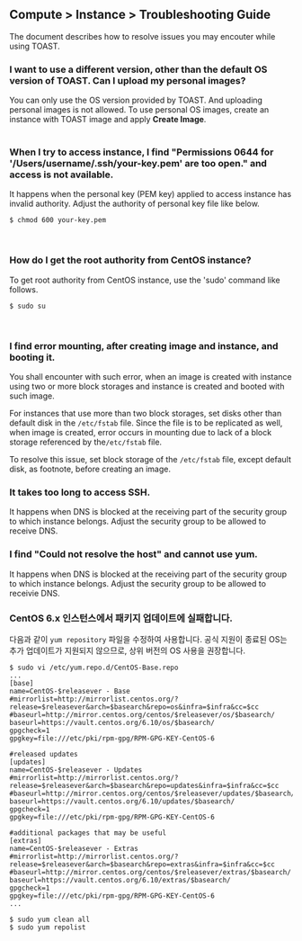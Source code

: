 ## Compute > Instance > Troubleshooting Guide 

The document describes how to resolve issues you may encouter while using TOAST. 

<h3> I want to use a different version, other than the default OS version of TOAST. Can I upload my personal images? </h3>

You can only use the OS version provided by TOAST. And uploading personal images is not allowed. 
To use personal OS images, create an instance with TOAST image and apply **Create Image**.  
<br>

<h3> When I try to access instance, I find "Permissions 0644 for '/Users/username/.ssh/your-key.pem' are too open." and access is not available. </h3>

It happens when the personal key (PEM key) applied to access instance has invalid authority.
Adjust the authority of personal key file like below. 

    $ chmod 600 your-key.pem

<br>

<h3> How do I get the root authority from CentOS instance?  </h3>

To get root authority from CentOS instance, use the 'sudo' command like follows. 

    $ sudo su

<br>

<h3> I find error mounting, after creating image and instance, and booting it. </h3>

You shall encounter with such error, when an image is created with instance using two or more block storages and instance is created and booted with such image. 

For instances that use more than two block storages, set disks other than default disk in the `/etc/fstab` file. Since the file is to be replicated as well, when image is created, error occurs in mounting
due to lack of a block storage referenced by the`/etc/fstab` file.  


To resolve this issue, set block storage of the `/etc/fstab` file, except default disk, as footnote, before creating an image. 
<br>

<h3> It takes too long to access SSH. </h3>

It happens when DNS is blocked at the receiving part of the security group to which instance belongs. Adjust the security group to be allowed to receive DNS. 
<br>

<h3> I find "Could not resolve the host" and cannot use yum. </h3>

It happens when DNS is blocked at the receiving part of the security group to which instance belongs. Adjust the security group to be allowed to receivie DNS. 
<br>

<h3>CentOS 6.x 인스턴스에서 패키지 업데이트에 실패합니다.</h3>

다음과 같이 `yum repository` 파일을 수정하여 사용합니다.
공식 지원이 종료된 OS는 추가 업데이트가 지원되지 않으므로, 상위 버전의 OS 사용을 권장합니다.
```
$ sudo vi /etc/yum.repo.d/CentOS-Base.repo
...
[base]
name=CentOS-$releasever - Base
#mirrorlist=http://mirrorlist.centos.org/?release=$releasever&arch=$basearch&repo=os&infra=$infra&cc=$cc
#baseurl=http://mirror.centos.org/centos/$releasever/os/$basearch/
baseurl=https://vault.centos.org/6.10/os/$basearch/
gpgcheck=1
gpgkey=file:///etc/pki/rpm-gpg/RPM-GPG-KEY-CentOS-6

#released updates
[updates]
name=CentOS-$releasever - Updates
#mirrorlist=http://mirrorlist.centos.org/?release=$releasever&arch=$basearch&repo=updates&infra=$infra&cc=$cc
#baseurl=http://mirror.centos.org/centos/$releasever/updates/$basearch/
baseurl=https://vault.centos.org/6.10/updates/$basearch/
gpgcheck=1
gpgkey=file:///etc/pki/rpm-gpg/RPM-GPG-KEY-CentOS-6

#additional packages that may be useful
[extras]
name=CentOS-$releasever - Extras
#mirrorlist=http://mirrorlist.centos.org/?release=$releasever&arch=$basearch&repo=extras&infra=$infra&cc=$cc
#baseurl=http://mirror.centos.org/centos/$releasever/extras/$basearch/
baseurl=https://vault.centos.org/6.10/extras/$basearch/
gpgcheck=1
gpgkey=file:///etc/pki/rpm-gpg/RPM-GPG-KEY-CentOS-6
...

$ sudo yum clean all
$ sudo yum repolist
```
